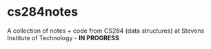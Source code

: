 # cs284notes
A collection of notes + code from CS284 (data structures) at Stevens Institute of Technology - **IN PROGRESS**
